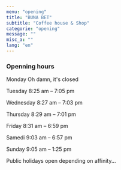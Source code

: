 ```yaml
---
menu: "opening"
title: "BUNA BET"
subtitle: "Coffee house & Shop"
categorie: "opening"
message: ""
misc_a: ""
lang: "en"
---
```


### Openning hours

Monday Oh damn, it's closed

Tuesday 8:25 am – 7:05 pm

Wednesday 8:27 am – 7:03 pm

Thursday 8:29 am – 7:01 pm

Friday 8:31 am – 6:59 pm

Samedi 9:03 am – 6:57 pm

Sunday 9:05 am – 1:25 pm

Public holidays open depending on affinity...



